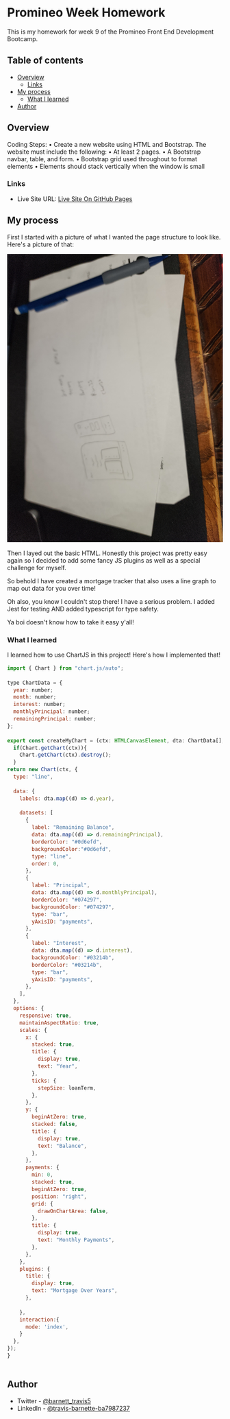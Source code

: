 # Promineo Week  Homework

This is my homework for week 9 of the Promineo Front End Development Bootcamp. 

## Table of contents

- [Overview](#overview)
  - [Links](#links)
- [My process](#my-process)
  - [What I learned](#what-i-learned)
- [Author](#author)


## Overview

Coding Steps:
	•	Create a new website using HTML and Bootstrap. The website must include the following:
	•	At least 2 pages.
	•	A Bootstrap navbar, table, and form.
	•	Bootstrap grid used throughout to format elements
	•	Elements should stack vertically when the window is small

### Links
- Live Site URL: [Live Site On GitHub Pages](https://barnettet31.github.io/promineo-week-9/)

## My process
First I started with a picture of what I wanted the page structure to look like. Here's a picture of that: 

![](./design.jpg)

Then I layed out the basic HTML. Honestly this project was pretty easy again so I decided to add some fancy JS plugins as well as a special challenge for myself. 

So behold I have created a mortgage tracker that also uses a line graph to map out data for you over time! 

Oh also, you know I couldn't stop there! I have a serious problem. I added Jest for testing AND added typescript for type safety. 

Ya boi doesn't know how to take it easy y'all! 

### What I learned
I learned how to use ChartJS in this project! Here's how I implemented that! 





```js
import { Chart } from "chart.js/auto";

type ChartData = {
  year: number;
  month: number;
  interest: number;
  monthlyPrincipal: number;
  remainingPrincipal: number;
};

export const createMyChart = (ctx: HTMLCanvasElement, dta: ChartData[], loanTerm:number ) =>{
  if(Chart.getChart(ctx)){
    Chart.getChart(ctx).destroy();
  }
return new Chart(ctx, {
  type: "line",

  data: {
    labels: dta.map((d) => d.year),

    datasets: [
      {
        label: "Remaining Balance",
        data: dta.map((d) => d.remainingPrincipal),
        borderColor: "#0d6efd",
        backgroundColor:"#0d6efd",
        type: "line",
        order: 0,
      },
      {
        label: "Principal",
        data: dta.map((d) => d.monthlyPrincipal),
        borderColor: "#074297",
        backgroundColor: "#074297",
        type: "bar",
        yAxisID: "payments",
      },
      {
        label: "Interest",
        data: dta.map((d) => d.interest),
        backgroundColor: "#03214b",
        borderColor: "#03214b",
        type: "bar",
        yAxisID: "payments",
      },
    ],
  },
  options: {
    responsive: true,
    maintainAspectRatio: true,
    scales: {
      x: {
        stacked: true,
        title: {
          display: true,
          text: "Year",
        },
        ticks: {
          stepSize: loanTerm,
        },
      },
      y: {
        beginAtZero: true,
        stacked: false,
        title: {
          display: true,
          text: "Balance",
        },
      },
      payments: {
        min: 0,
        stacked: true,
        beginAtZero: true,
        position: "right",
        grid: {
          drawOnChartArea: false,
        },
        title: {
          display: true,
          text: "Monthly Payments",
        },
      },
    },
    plugins: {
      title: {
        display: true,
        text: "Mortgage Over Years",
      },
      
    },
    interaction:{
      mode: 'index',
    }
  },
});
}
  

```





## Author

- Twitter - [@barnett_travis5](https://twitter.com/barnett_travis5)
- LinkedIn - [@travis-barnette-ba7987237](https://www.linkedin.com/in/travis-barnette-ba7987237/)
